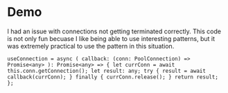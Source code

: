 # Demo

I had an issue with connections not getting terminated correctly.
This code is not only fun becuase I like being able to use interesting patterns,
but it was extremely practical to use the pattern in this situation. 

`
  useConnection = async (
    callback: (conn: PoolConnection) => Promise<any>
  ): Promise<any> => {
    let currConn = await this.conn.getConnection();
    let result: any;
    try {
      result = await callback(currConn);
    } finally {
      currConn.release();
    }
    return result;
  };
`
